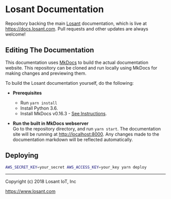 # Losant Documentation

Repository backing the main [Losant](https://www.losant.com) documentation,
which is live at <https://docs.losant.com>. Pull requests and other updates
are always welcome!

## Editing The Documentation

This documentation uses [MkDocs](http://www.mkdocs.org) to build
the actual documentation website. This repository can be cloned and run locally
using MkDocs for making changes and previewing them.

To build the Losant documentation yourself, do the following:

* **Prerequisites**  
    * Run `yarn install`
    * Install Python 3.6.
    * Install MkDocs v0.16.3 - [See Instructions](http://www.mkdocs.org/#installation).

* **Run the built in MkDocs webserver**  
  Go to the repository directory, and run `yarn start`. The documentation site will be running at <http://localhost:8000>. Any changes made to the documentation markdown will be reflected automatically.

## Deploying

```bash
AWS_SECRET_KEY=your_secret AWS_ACCESS_KEY=your_key yarn deploy
```

*****

Copyright (c) 2018 Losant IoT, Inc

<https://www.losant.com>
